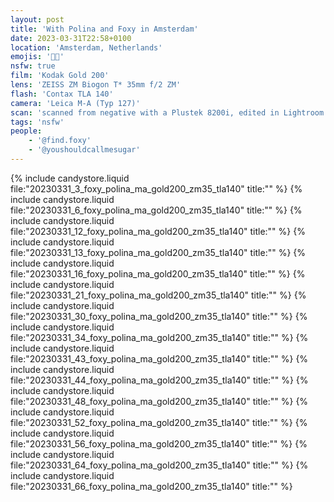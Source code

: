 ```yaml
---
layout: post
title: 'With Polina and Foxy in Amsterdam'
date: 2023-03-31T22:58+0100
location: 'Amsterdam, Netherlands'
emojis: '🔞👯'
nsfw: true
film: 'Kodak Gold 200'
lens: 'ZEISS ZM Biogon T* 35mm f/2 ZM'
flash: 'Contax TLA 140'
camera: 'Leica M-A (Typ 127)'
scan: 'scanned from negative with a Plustek 8200i, edited in Lightroom'
tags: 'nsfw'
people: 
    - '@find.foxy'
    - '@youshouldcallmesugar'
---
```


{% include candystore.liquid file:"20230331_3_foxy_polina_ma_gold200_zm35_tla140" title:"" %}
{% include candystore.liquid file:"20230331_6_foxy_polina_ma_gold200_zm35_tla140" title:"" %}
{% include candystore.liquid file:"20230331_12_foxy_polina_ma_gold200_zm35_tla140" title:"" %}
{% include candystore.liquid file:"20230331_13_foxy_polina_ma_gold200_zm35_tla140" title:"" %}
{% include candystore.liquid file:"20230331_16_foxy_polina_ma_gold200_zm35_tla140" title:"" %}
{% include candystore.liquid file:"20230331_21_foxy_polina_ma_gold200_zm35_tla140" title:"" %}
{% include candystore.liquid file:"20230331_30_foxy_polina_ma_gold200_zm35_tla140" title:"" %}
{% include candystore.liquid file:"20230331_34_foxy_polina_ma_gold200_zm35_tla140" title:"" %}
{% include candystore.liquid file:"20230331_43_foxy_polina_ma_gold200_zm35_tla140" title:"" %}
{% include candystore.liquid file:"20230331_44_foxy_polina_ma_gold200_zm35_tla140" title:"" %}
{% include candystore.liquid file:"20230331_48_foxy_polina_ma_gold200_zm35_tla140" title:"" %}
{% include candystore.liquid file:"20230331_52_foxy_polina_ma_gold200_zm35_tla140" title:"" %}
{% include candystore.liquid file:"20230331_56_foxy_polina_ma_gold200_zm35_tla140" title:"" %}
{% include candystore.liquid file:"20230331_64_foxy_polina_ma_gold200_zm35_tla140" title:"" %}
{% include candystore.liquid file:"20230331_66_foxy_polina_ma_gold200_zm35_tla140" title:"" %}